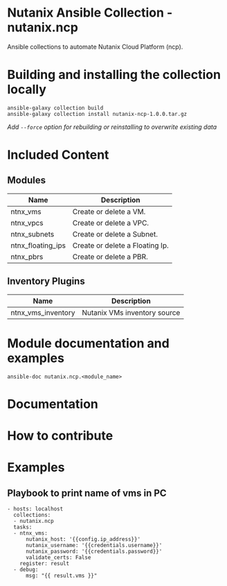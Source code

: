 # Nutanix Ansible Collection - nutanix.ncp
Ansible collections to automate Nutanix Cloud Platform (ncp).

# Building and installing the collection locally
```
ansible-galaxy collection build
ansible-galaxy collection install nutanix-ncp-1.0.0.tar.gz
```
_Add `--force` option for rebuilding or reinstalling to overwrite existing data_

# Included Content

## Modules

| Name | Description |
| --- | --- |
| ntnx_vms | Create or delete a VM. |
| ntnx_vpcs | Create or delete a VPC. |
| ntnx_subnets | Create or delete a Subnet. |
| ntnx_floating_ips | Create or delete a Floating Ip. |
| ntnx_pbrs | Create or delete a PBR. |

## Inventory Plugins

| Name | Description |
| --- | --- |
| ntnx_vms_inventory | Nutanix VMs inventory source |

# Module documentation and examples
```
ansible-doc nutanix.ncp.<module_name>
```

# Documentation

# How to contribute

# Examples
## Playbook to print name of vms in PC
```
- hosts: localhost
  collections:
  - nutanix.ncp
  tasks:
  - ntnx_vms:
      nutanix_host: '{{config.ip_address}}'
      nutanix_username: '{{credentials.username}}'
      nutanix_password: '{{credentials.password}}'
      validate_certs: False
    register: result
  - debug:
      msg: "{{ result.vms }}"
```
